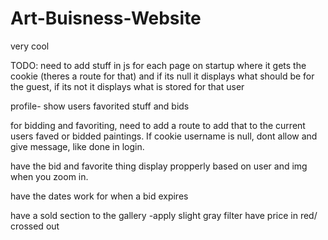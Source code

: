 # Art-Buisness-Website
very cool

TODO: need to add stuff in js for each page on startup where it gets the cookie (theres a route for that)
and if its null it displays what should be for the guest, if its not it displays what is stored for that user

profile- show users favorited stuff and bids

for bidding and favoriting, need to add a route to add that to the current users faved or bidded paintings. If cookie username is null, dont allow and give message, like done in login.

have the bid and favorite thing display propperly based on user and img when you zoom in.

have the dates work for when a bid expires

have a sold section to the gallery
-apply slight gray filter
have price in red/ crossed out
